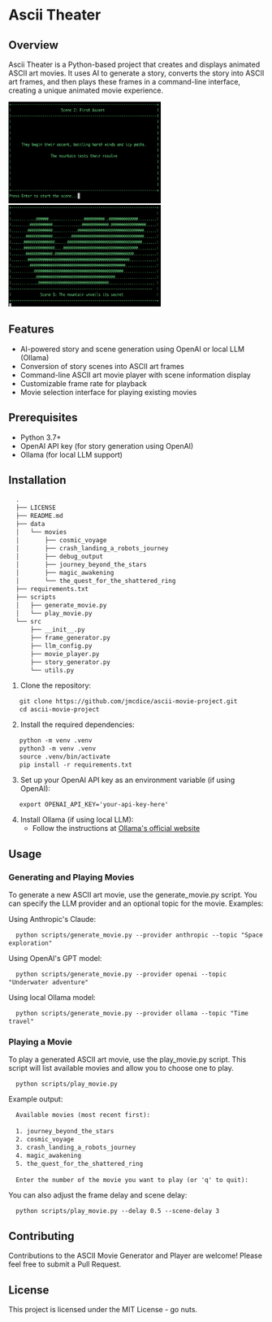 # Ascii Theater

## Overview
Ascii Theater is a Python-based project that creates and displays animated ASCII art movies. It uses AI to generate a story, converts the story into ASCII art frames, and then plays these frames in a command-line interface, creating a unique animated movie experience.

<img src="./images/scene_window.png" alt="Alt text" width="300" height="200">
<img src="./images/ascii_screnshot.png" alt="Alt text" width="300" height="200">

## Features
- AI-powered story and scene generation using OpenAI or local LLM (Ollama)
- Conversion of story scenes into ASCII art frames
- Command-line ASCII art movie player with scene information display
- Customizable frame rate for playback
- Movie selection interface for playing existing movies

## Prerequisites
- Python 3.7+
- OpenAI API key (for story generation using OpenAI)
- Ollama (for local LLM support)

## Installation

```console
  .
  ├── LICENSE
  ├── README.md
  ├── data
  │   └── movies
  │       ├── cosmic_voyage
  │       ├── crash_landing_a_robots_journey
  │       ├── debug_output
  │       ├── journey_beyond_the_stars
  │       ├── magic_awakening
  │       └── the_quest_for_the_shattered_ring
  ├── requirements.txt
  ├── scripts
  │   ├── generate_movie.py
  │   └── play_movie.py
  └── src
      ├── __init__.py
      ├── frame_generator.py
      ├── llm_config.py
      ├── movie_player.py
      ├── story_generator.py
      └── utils.py
```

1. Clone the repository:
```
   git clone https://github.com/jmcdice/ascii-movie-project.git
   cd ascii-movie-project
```

2. Install the required dependencies:
```
   python -m venv .venv
   python3 -m venv .venv
   source .venv/bin/activate
   pip install -r requirements.txt
```


3. Set up your OpenAI API key as an environment variable (if using OpenAI):
```
   export OPENAI_API_KEY='your-api-key-here'
```

4. Install Ollama (if using local LLM):
   - Follow the instructions at [Ollama's official website](https://ollama.ai/download)

## Usage

### Generating and Playing Movies

To generate a new ASCII art movie, use the generate_movie.py script. You can specify the LLM provider and an optional topic for the movie.
Examples:

Using Anthropic's Claude:
```
  python scripts/generate_movie.py --provider anthropic --topic "Space exploration"
```

Using OpenAI's GPT model:
```
  python scripts/generate_movie.py --provider openai --topic "Underwater adventure"
```

Using local Ollama model:
```
  python scripts/generate_movie.py --provider ollama --topic "Time travel"
```

### Playing a Movie

To play a generated ASCII art movie, use the play_movie.py script. This script will list available movies and allow you to choose one to play.

```
  python scripts/play_movie.py
```

Example output:
```
  Available movies (most recent first):
  
  1. journey_beyond_the_stars
  2. cosmic_voyage
  3. crash_landing_a_robots_journey
  4. magic_awakening
  5. the_quest_for_the_shattered_ring
  
  Enter the number of the movie you want to play (or 'q' to quit):
```

You can also adjust the frame delay and scene delay:
```
  python scripts/play_movie.py --delay 0.5 --scene-delay 3
```

## Contributing

Contributions to the ASCII Movie Generator and Player are welcome! Please feel free to submit a Pull Request.

## License

This project is licensed under the MIT License - go nuts. 


